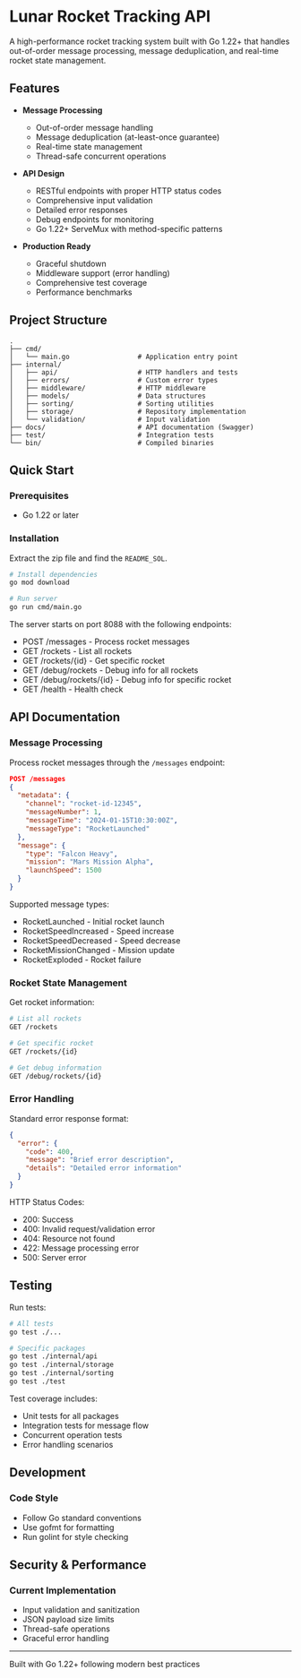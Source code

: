 # Lunar Rocket Tracking API

A high-performance rocket tracking system built with Go 1.22+ that handles out-of-order message processing, message deduplication, and real-time rocket state management.

## Features

- **Message Processing**
  - Out-of-order message handling
  - Message deduplication (at-least-once guarantee)
  - Real-time state management
  - Thread-safe concurrent operations

- **API Design**
  - RESTful endpoints with proper HTTP status codes
  - Comprehensive input validation
  - Detailed error responses
  - Debug endpoints for monitoring
  - Go 1.22+ ServeMux with method-specific patterns

- **Production Ready**
  - Graceful shutdown
  - Middleware support (error handling)
  - Comprehensive test coverage
  - Performance benchmarks

## Project Structure

```
.
├── cmd/
│   └── main.go                 # Application entry point
├── internal/
│   ├── api/                    # HTTP handlers and tests
│   ├── errors/                 # Custom error types
│   ├── middleware/             # HTTP middleware
│   ├── models/                 # Data structures
│   ├── sorting/                # Sorting utilities
│   ├── storage/                # Repository implementation
│   └── validation/             # Input validation
├── docs/                       # API documentation (Swagger)
├── test/                       # Integration tests
└── bin/                        # Compiled binaries
```

## Quick Start

### Prerequisites
- Go 1.22 or later

### Installation
Extract the zip file and find the `README_SOL`.
```bash
# Install dependencies
go mod download

# Run server
go run cmd/main.go
```

The server starts on port 8088 with the following endpoints:
- POST /messages - Process rocket messages
- GET /rockets - List all rockets
- GET /rockets/{id} - Get specific rocket
- GET /debug/rockets - Debug info for all rockets
- GET /debug/rockets/{id} - Debug info for specific rocket
- GET /health - Health check

## API Documentation

### Message Processing

Process rocket messages through the `/messages` endpoint:

```json
POST /messages
{
  "metadata": {
    "channel": "rocket-id-12345",
    "messageNumber": 1,
    "messageTime": "2024-01-15T10:30:00Z",
    "messageType": "RocketLaunched"
  },
  "message": {
    "type": "Falcon Heavy",
    "mission": "Mars Mission Alpha",
    "launchSpeed": 1500
  }
}
```

Supported message types:
- RocketLaunched - Initial rocket launch
- RocketSpeedIncreased - Speed increase
- RocketSpeedDecreased - Speed decrease
- RocketMissionChanged - Mission update
- RocketExploded - Rocket failure

### Rocket State Management

Get rocket information:

```bash
# List all rockets
GET /rockets

# Get specific rocket
GET /rockets/{id}

# Get debug information
GET /debug/rockets/{id}
```

### Error Handling

Standard error response format:
```json
{
  "error": {
    "code": 400,
    "message": "Brief error description",
    "details": "Detailed error information"
  }
}
```

HTTP Status Codes:
- 200: Success
- 400: Invalid request/validation error
- 404: Resource not found
- 422: Message processing error
- 500: Server error

## Testing

Run tests:
```bash
# All tests
go test ./...

# Specific packages
go test ./internal/api
go test ./internal/storage
go test ./internal/sorting
go test ./test
```

Test coverage includes:
- Unit tests for all packages
- Integration tests for message flow
- Concurrent operation tests
- Error handling scenarios

## Development

### Code Style
- Follow Go standard conventions
- Use gofmt for formatting
- Run golint for style checking

## Security & Performance

### Current Implementation
- Input validation and sanitization
- JSON payload size limits
- Thread-safe operations
- Graceful error handling


---

Built with Go 1.22+ following modern best practices